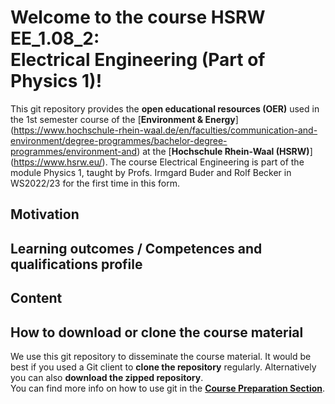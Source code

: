 # Welcome to the course HSRW EE_1.08_2: <br>Electrical Engineering (Part of Physics 1)!

This git repository provides the **open educational resources (OER)** used in the 1st semester course of the [**Environment & Energy**] (https://www.hochschule-rhein-waal.de/en/faculties/communication-and-environment/degree-programmes/bachelor-degree-programmes/environment-and) at the [**Hochschule Rhein-Waal (HSRW)**] (https://www.hsrw.eu/). The course Electrical Engineering is part of the module Physics 1, taught by Profs. Irmgard Buder and Rolf Becker in WS2022/23 for the first time in this form. 


## Motivation

## Learning outcomes / Competences and qualifications profile

## Content

## How to download or clone the course material

We use this git repository to disseminate the course material. It would be best if you used a Git client to **clone the repository** regularly. Alternatively you can also **download the zipped repository**.<br>
You can find more info on how to use git in the [**Course Preparation Section**](./eeng0020_Course_Preparation/README.md).
